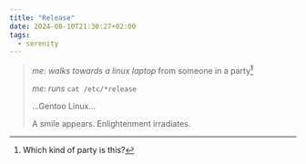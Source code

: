 ```yaml
---
title: "Release"
date: 2024-08-10T21:30:27+02:00
tags:
  - serenity
---
```


> _me_: _walks towards a linux laptop_ from someone in a party[^1]
>
> _me_: _runs_ `cat /etc/*release`
>
> ...Gentoo Linux...
>
> A smile appears. Enlightenment irradiates.

[^1]: Which kind of party is this?
